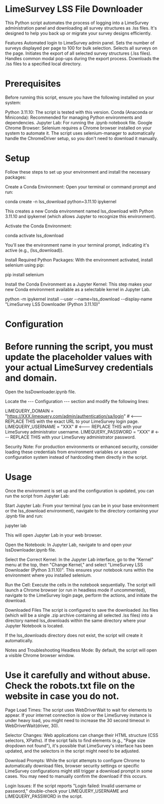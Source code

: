 # LimeSurvey LSS File Downloader
This Python script automates the process of logging into a LimeSurvey administration panel and downloading all survey structures as .lss files. It's designed to help you back up or migrate your survey designs efficiently.

Features
Automated login to LimeSurvey admin panel.
Sets the number of surveys displayed per page to 100 for bulk selection.
Selects all surveys on the page.
Initiates the export of all selected survey structures (.lss files).
Handles common modal pop-ups during the export process.
Downloads the .lss files to a specified local directory.

# Prerequisites
Before running this script, ensure you have the following installed on your system:

Python 3.11.10: The script is tested with this version.
Conda (Anaconda or Miniconda): Recommended for managing Python environments and dependencies.
Jupyter Lab: For running the .ipynb notebook file.
Google Chrome Browser: Selenium requires a Chrome browser installed on your system to automate it. The script uses selenium-manager to automatically handle the ChromeDriver setup, so you don't need to download it manually.

# Setup
Follow these steps to set up your environment and install the necessary packages:

Create a Conda Environment:
Open your terminal or command prompt and run:

conda create -n lss_download python=3.11.10 ipykernel

This creates a new Conda environment named lss_download with Python 3.11.10 and ipykernel (which allows Jupyter to recognize this environment).

Activate the Conda Environment:

conda activate lss_download

You'll see the environment name in your terminal prompt, indicating it's active (e.g., (lss_download)).

Install Required Python Packages:
With the environment activated, install selenium using pip:

pip install selenium

Install the Conda Environment as a Jupyter Kernel:
This step makes your new Conda environment available as a selectable kernel in Jupyter Lab.

python -m ipykernel install --user --name=lss_download --display-name "LimeSurvey LSS Downloader (Python 3.11.10)"

# Configuration
# Before running the script, you must update the placeholder values with your actual LimeSurvey credentials and domain.

Open the lssDownloader.ipynb file.

Locate the --- Configuration --- section and modify the following lines:

LIMEQUERY_DOMAIN = "https://XXX.limequery.com/admin/authentication/sa/login"    # <--- REPLACE THIS with the exact URL to your LimeSurvey login page.
LIMEQUERY_USERNAME = "XXX"  # <--- REPLACE THIS with your LimeSurvey administrator username.
LIMEQUERY_PASSWORD = "XXX"  # <--- REPLACE THIS with your LimeSurvey administrator password.

Security Note: For production environments or enhanced security, consider loading these credentials from environment variables or a secure configuration system instead of hardcoding them directly in the script.

# Usage
Once the environment is set up and the configuration is updated, you can run the script from Jupyter Lab:

Start Jupyter Lab:
From your terminal (you can be in your base environment or the lss_download environment), navigate to the directory containing your .ipynb file and run:

jupyter lab

This will open Jupyter Lab in your web browser.

Open the Notebook:
In Jupyter Lab, navigate to and open your lssDownloader.ipynb file.

Select the Correct Kernel:
In the Jupyter Lab interface, go to the "Kernel" menu at the top, then "Change Kernel," and select "LimeSurvey LSS Downloader (Python 3.11.10)". This ensures your notebook runs within the environment where you installed selenium.

Run the Cell:
Execute the cells in the notebook sequentially. The script will launch a Chrome browser (or run in headless mode if uncommented), navigate to the LimeSurvey login page, perform the actions, and initiate the download.

Downloaded Files
The script is configured to save the downloaded .lss files (which will be a single .zip archive containing all selected .lss files) into a directory named lss_downloads within the same directory where your Jupyter Notebook is located.

If the lss_downloads directory does not exist, the script will create it automatically.

Notes and Troubleshooting
Headless Mode: By default, the script will open a visible Chrome browser window. 

# Use it carefully and without abuse. Check the robots.txt file on the website in case you do not.

Page Load Times: The script uses WebDriverWait to wait for elements to appear. If your internet connection is slow or the LimeSurvey instance is under heavy load, you might need to increase the 30 second timeout in WebDriverWait(driver, 30).

Selector Changes: Web applications can change their HTML structure (CSS selectors, XPaths). If the script fails to find elements (e.g., "Page size dropdown not found"), it's possible that LimeSurvey's interface has been updated, and the selectors in the script might need to be adjusted.

Download Prompts: While the script attempts to configure Chrome to automatically download files, browser security settings or specific LimeSurvey configurations might still trigger a download prompt in some cases. You may need to manually confirm the download if this occurs.

Login Issues: If the script reports "Login failed: Invalid username or password," double-check your LIMEQUERY_USERNAME and LIMEQUERY_PASSWORD in the script.
